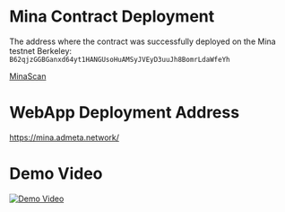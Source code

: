 # Mina Contract Deployment

The address where the contract was successfully deployed on the Mina testnet Berkeley: `B62qjzGGBGanxd64yt1HANGUsoHuAMSyJVEyD3uuJh8BomrLdaWfeYh`

[MinaScan](https://minascan.io/berkeley/account/B62qjzGGBGanxd64yt1HANGUsoHuAMSyJVEyD3uuJh8BomrLdaWfeYh/zkApp?type=zk-acc)

# WebApp Deployment Address

https://mina.admeta.network/

# Demo Video

[![Demo Video](https://img.youtube.com/vi/DTSoZLiz3HM/hqdefault.jpg)](https://www.youtube.com/watch?v=DTSoZLiz3HM)
